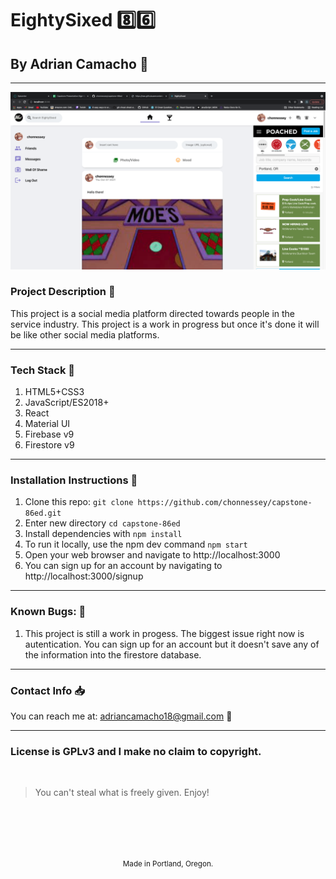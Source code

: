 # EightySixed :eight::six:
## By Adrian Camacho :electric_plug:

---
![I am GitHub Readme Generator's creator](src/assets/86screenshot.png)

### Project Description :pencil:

This project is a social media platform directed towards people in the service industry. This project is a work in progress but once it's done it will be like other social media platforms.
___
### Tech Stack :floppy_disk:
1. HTML5+CSS3
2. JavaScript/ES2018+
3. React
4. Material UI
5. Firebase v9
6. Firestore v9
---
### Installation Instructions :pushpin:
1. Clone this repo: `git clone https://github.com/chonnessey/capstone-86ed.git`
2. Enter new directory `cd capstone-86ed`
3. Install dependencies with `npm install`
4. To run it locally, use the npm dev command `npm start`
5. Open your web browser and navigate to http://localhost:3000
6. You can sign up for an account by navigating to http://localhost:3000/signup
---
### Known Bugs: :bug:
1. This project is still a work in progess. The biggest issue right now is autentication. You can sign up for an account but it doesn't save any of the information into the firestore database. 
---
### Contact Info :inbox_tray:

You can reach me at: <adriancamacho18@gmail.com> :rocket:
___
### License is GPLv3 and I make no claim to copyright. 
<br />

> You can't steal what is freely given. Enjoy!

<br />
<br />
<br />
<br />
<p align="center">
  <small>Made in Portland, Oregon. </small>
</p>